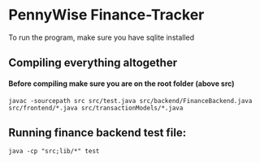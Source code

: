# PennyWise Finance-Tracker

To run the program, make sure you have sqlite installed

## Compiling everything altogether
#### Before compiling make sure you are on the root folder (above src)

```javac -sourcepath src src/test.java src/backend/FinanceBackend.java src/frontend/*.java src/transactionModels/*.java ```

## Running finance backend test file:
```java -cp "src;lib/*" test```


